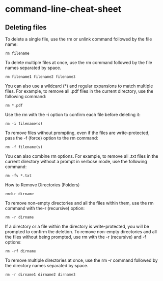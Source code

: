 # command-line-cheat-sheet


## Deleting files
To delete a single file, use the rm or unlink command followed by the file name:
```
rm filename
```
To delete multiple files at once, use the rm command followed by the file names separated by space.
```
rm filename1 filename2 filename3
```
You can also use a wildcard (*) and regular expansions to match multiple files. For example, to remove all .pdf files in the current directory, use the following command:
```
rm *.pdf
```
Use the rm with the -i option to confirm each file before deleting it:
```
rm -i filename(s)
```
To remove files without prompting, even if the files are write-protected, pass the -f (force) option to the rm command:
```
rm -f filename(s)
```
You can also combine rm options. For example, to remove all .txt files in the current directory without a prompt in verbose mode, use the following command:
```
rm -fv *.txt
```
How to Remove Directories (Folders)
```
rmdir dirname
```
To remove non-empty directories and all the files within them, use the rm command with the-r (recursive) option:
```
rm -r dirname
```
If a directory or a file within the directory is write-protected, you will be prompted to confirm the deletion.
To remove non-empty directories and all the files without being prompted, use rm with the -r (recursive) and -f options:
```
rm -rf dirname
```
To remove multiple directories at once, use the rm -r command followed by the directory names separated by space.
```
rm -r dirname1 dirname2 dirname3
```
